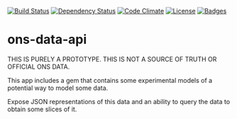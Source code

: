 [![Build Status](http://img.shields.io/travis/ONSdigital/ons-data-api.svg)](https://travis-ci.org/ONSdigital/ons-data-api)
[![Dependency Status](http://img.shields.io/gemnasium/ONSdigital/ons-data-api.svg)](https://gemnasium.com/ONSdigital/ons-data-api)
[![Code Climate](http://img.shields.io/codeclimate/github/ONSdigital/ons-data-api.svg)](https://codeclimate.com/github/ONSdigital/ons-data-api)
[![License](http://img.shields.io/:license-mit-blue.svg)](http://ONSdigital.mit-license.org)
[![Badges](http://img.shields.io/:badges-5/5-ff6799.svg)](https://github.com/pikesley/badger)

ons-data-api
============

THIS IS PURELY A PROTOTYPE. THIS IS NOT A SOURCE OF TRUTH OR OFFICIAL ONS DATA.

This app includes a gem that contains some experimental models of a potential way to model some data.

Expose JSON representations of this data and an ability to query the data to obtain some slices of it.
